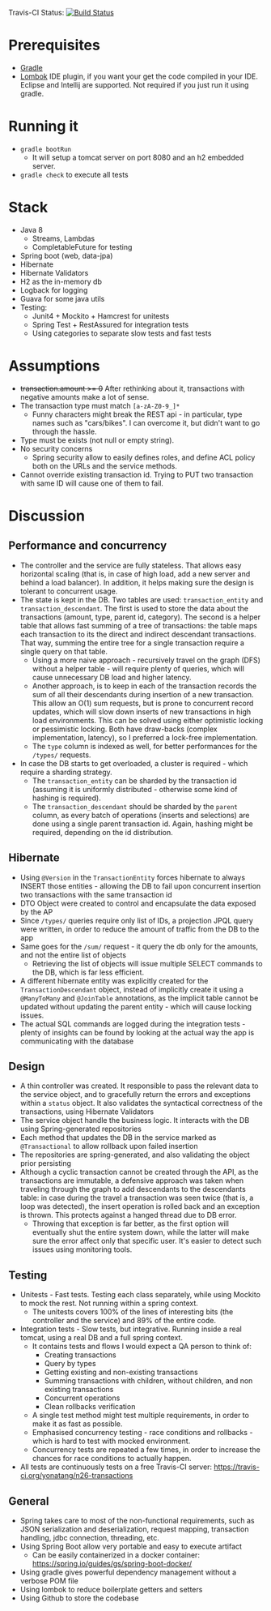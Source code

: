 Travis-CI Status: [![Build Status](https://travis-ci.org/yonatang/n26-transactions.svg?branch=master)](https://travis-ci.org/yonatang/n26-transactions)

# Prerequisites
* [Gradle](https://gradle.org/)
* [Lombok](https://projectlombok.org) IDE plugin, if you want your get the code compiled in your IDE. Eclipse and
  Intellij are supported. Not required if you just run it using gradle.

# Running it
* ```gradle bootRun``` 
    * It will setup a tomcat server on port 8080 and an h2 embedded server.
* ```gradle check``` to execute all tests

# Stack
* Java 8
    * Streams, Lambdas
    * CompletableFuture for testing
* Spring boot (web, data-jpa)
* Hibernate
* Hibernate Validators
* H2 as the in-memory db
* Logback for logging
* Guava for some java utils
* Testing:
    * Junit4 + Mockito + Hamcrest for unitests
    * Spring Test + RestAssured for integration tests
    * Using categories to separate slow tests and fast tests
 
# Assumptions
* ~~transaction.amount >= 0~~  After rethinking about it, transactions with negative amounts make a lot of sense.
* The transaction type must match ```[a-zA-Z0-9_]*```
    * Funny characters might break the REST api - in particular, type names such as "cars/bikes". I can overcome it, 
      but didn't want to go through the hassle.
* Type must be exists (not null or empty string).
* No security concerns
    * Spring security allow to easily defines roles, and define ACL policy both on the URLs and the service methods.
* Cannot override existing transaction id. Trying to PUT two transaction with same ID will cause one of them to fail.

# Discussion
## Performance and concurrency
* The controller and the service are fully stateless. That allows easy horizontal scaling (that is, in case of high load, 
  add a new server and behind a load balancer). In addition, it helps making sure the design is tolerant to concurrent
  usage.
* The state is kept in the DB. Two tables are used: ```transaction_entity``` and ```transaction_descendant```. The 
  first is used to store the data about the transactions (amount, type, parent id, category). The second is a helper 
  table that allows fast summing of a tree of transactions: the table maps each transaction to its the direct and 
  indirect descendant transactions. That way, summing the entire tree for a single transaction require a single query on 
  that table.
    * Using a more naive approach - recursively travel on the graph (DFS) without a helper table - will require 
      plenty of queries, which will cause unnecessary DB load and higher latency.
    * Another approach, is to keep in each of the transaction records the sum of all their descendants during 
      insertion of a new transaction. This allow an O(1) sum requests, but is prone to concurrent record updates, 
      which will slow down inserts of new transactions in high load environments. This can be solved using either 
      optimistic locking or pessimistic locking. Both have draw-backs (complex implementation, latency), so I 
      preferred a lock-free implementation.
    * The ```type``` column is indexed as well, for better performances for the ```/types/``` requests.  
* In case the DB starts to get overloaded, a cluster is required - which require a sharding strategy. 
    * The ```transaction_entity``` can be sharded by the transaction id (assuming it is uniformly distributed - 
      otherwise some kind of hashing is required).
    * The ```transaction_descendant``` should be sharded by the ```parent``` column, as every batch of operations 
      (inserts and selections) are done using a single parent transaction id. Again, hashing might be required,
      depending on the id distribution.
      
## Hibernate
* Using ```@Version``` in the ```TransactionEntity``` forces hibernate to always INSERT those entities - allowing the DB
  to fail upon concurrent insertion two transactions with the same transaction id
* DTO Object were created to control and encapsulate the data exposed by the AP
* Since ```/types/``` queries require only list of IDs, a projection JPQL query were written, in order to reduce 
  the amount of traffic from the DB to the app
* Same goes for the ```/sum/``` request - it query the db only for the amounts, and not the entire list of objects
    * Retrieving the list of objects will issue multiple SELECT commands to the DB, which is far less efficient. 
* A different hibernate entity was explicitly created for the ```TransactionDescendant``` object, instead of implicitly
  create it using a ```@ManyToMany``` and ```@JoinTable``` annotations, as the implicit table cannot be updated without
  updating the parent entity - which will cause locking issues.
* The actual SQL commands are logged during the integration tests - plenty of insights can be found by looking 
  at the actual way the app is communicating with the database
    
## Design
* A thin controller was created. It responsible to pass the relevant data to the service object, and to 
  gracefully return the errors and exceptions within a ```status``` object. It also validates the syntactical 
  correctness of the transactions, using Hibernate Validators
* The service object handle the business logic. It interacts with the DB using Spring-generated repositories
* Each method that updates the DB in the service marked as ```@Transactional``` to allow rollback upon failed insertion
* The repositories are spring-generated, and also validating the object prior persisting
* Although a cyclic transaction cannot be created through the API, as the transactions are immutable, a defensive
  approach was taken when traveling through the graph to add descendants to the descendants table: in case during
  the travel a transaction was seen twice (that is, a loop was detected), the insert operation is rolled back and an 
  exception is thrown. This protects against a hanged thread due to DB error.
    * Throwing that exception is far better, as the first option will eventually shut the entire system down, while the 
      latter will make sure the error affect only that specific user. It's easier to detect such issues using monitoring
      tools.
      

## Testing
* Unitests - Fast tests. Testing each class separately, while using Mockito to mock the rest. Not running within a 
  spring context.
    * The unitests covers 100% of the lines of interesting bits (the controller and the service) and 89% of the entire 
      code.
* Integration tests - Slow tests, but integrative. Running inside a real tomcat, using a real DB and a full spring context.
    * It contains tests and flows I would expect a QA person to think of:
        * Creating transactions
        * Query by types
        * Getting existing and non-existing transactions
        * Summing transactions with children, without children, and non existing transactions
        * Concurrent operations
        * Clean rollbacks verification
    * A single test method might test multiple requirements, in order to make it as fast as possible.
    * Emphasised concurrency testing - race conditions and rollbacks - which is hard to test with mocked environment.
    * Concurrency tests are repeated a few times, in order to increase the chances for race conditions to actually happen.
* All tests are continuously tests on a free Travis-CI server: https://travis-ci.org/yonatang/n26-transactions


## General
* Spring takes care to most of the non-functional requirements, such as JSON serialization and deserialization, 
  request mapping, transaction handling, jdbc connection, threading, etc.
* Using Spring Boot allow very portable and easy to execute artifact
    * Can be easily containerized in a docker container: https://spring.io/guides/gs/spring-boot-docker/
* Using gradle gives powerful dependency management without a verbose POM file
* Using lombok to reduce boilerplate getters and setters
* Using Github to store the codebase

